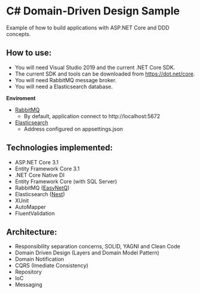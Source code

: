 # C# Domain-Driven Design Sample
Example of how to build applications with ASP.NET Core and DDD concepts.

## How to use:

- You will need Visual Studio 2019 and the current .NET Core SDK.
- The current SDK and tools can be downloaded from https://dot.net/core.
- You will need RabbitMQ message broker. 
- You will need a Elasticsearch database.

**Enviroment**

- [RabbitMQ](https://hub.docker.com/_/rabbitmq)
  - By default, application connect to http://localhost:5672
- [Elasticsearch](https://www.elastic.co/guide/en/elasticsearch/reference/current/docker.html)
  - Address configured on appsettings.json

## Technologies implemented:

- ASP.NET Core 3.1
- Entity Framework Core 3.1
- .NET Core Native DI
- Entity Framework Core (with SQL Server)
- RabbitMQ ([EasyNetQ](https://easynetq.com/))
- Elasticsearch ([Nest](https://www.elastic.co/guide/en/elasticsearch/client/net-api/7.x/index.html))
- XUnit
- AutoMapper
- FluentValidation 

## Architecture:

- Responsibility separation concerns, SOLID, YAGNI and Clean Code
- Domain Driven Design (Layers and Domain Model Pattern)
- Domain Notification
- CQRS (Imediate Consistency)
- Repository
- IoC
- Messaging
